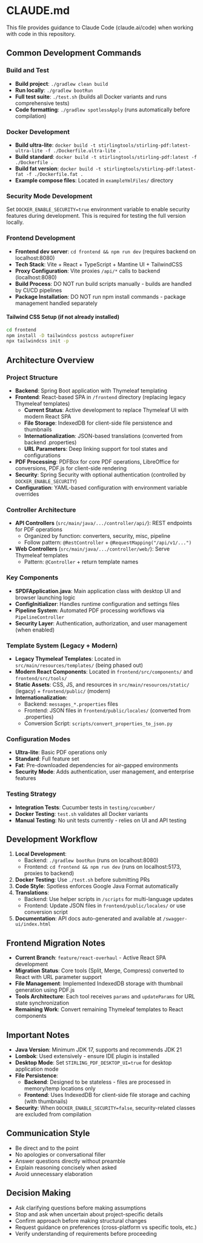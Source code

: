 # CLAUDE.md

This file provides guidance to Claude Code (claude.ai/code) when working with code in this repository.

## Common Development Commands

### Build and Test
- **Build project**: `./gradlew clean build`
- **Run locally**: `./gradlew bootRun`
- **Full test suite**: `./test.sh` (builds all Docker variants and runs comprehensive tests)
- **Code formatting**: `./gradlew spotlessApply` (runs automatically before compilation)

### Docker Development
- **Build ultra-lite**: `docker build -t stirlingtools/stirling-pdf:latest-ultra-lite -f ./Dockerfile.ultra-lite .`
- **Build standard**: `docker build -t stirlingtools/stirling-pdf:latest -f ./Dockerfile .`
- **Build fat version**: `docker build -t stirlingtools/stirling-pdf:latest-fat -f ./Dockerfile.fat .`
- **Example compose files**: Located in `exampleYmlFiles/` directory

### Security Mode Development
Set `DOCKER_ENABLE_SECURITY=true` environment variable to enable security features during development. This is required for testing the full version locally.

### Frontend Development
- **Frontend dev server**: `cd frontend && npm run dev` (requires backend on localhost:8080)
- **Tech Stack**: Vite + React + TypeScript + Mantine UI + TailwindCSS
- **Proxy Configuration**: Vite proxies `/api/*` calls to backend (localhost:8080)
- **Build Process**: DO NOT run build scripts manually - builds are handled by CI/CD pipelines
- **Package Installation**: DO NOT run npm install commands - package management handled separately

#### Tailwind CSS Setup (if not already installed)
```bash
cd frontend
npm install -D tailwindcss postcss autoprefixer
npx tailwindcss init -p
```

## Architecture Overview

### Project Structure
- **Backend**: Spring Boot application with Thymeleaf templating
- **Frontend**: React-based SPA in `/frontend` directory (replacing legacy Thymeleaf templates)
  - **Current Status**: Active development to replace Thymeleaf UI with modern React SPA
  - **File Storage**: IndexedDB for client-side file persistence and thumbnails
  - **Internationalization**: JSON-based translations (converted from backend .properties)
  - **URL Parameters**: Deep linking support for tool states and configurations
- **PDF Processing**: PDFBox for core PDF operations, LibreOffice for conversions, PDF.js for client-side rendering
- **Security**: Spring Security with optional authentication (controlled by `DOCKER_ENABLE_SECURITY`)
- **Configuration**: YAML-based configuration with environment variable overrides

### Controller Architecture
- **API Controllers** (`src/main/java/.../controller/api/`): REST endpoints for PDF operations
  - Organized by function: converters, security, misc, pipeline
  - Follow pattern: `@RestController` + `@RequestMapping("/api/v1/...")`
- **Web Controllers** (`src/main/java/.../controller/web/`): Serve Thymeleaf templates
  - Pattern: `@Controller` + return template names

### Key Components
- **SPDFApplication.java**: Main application class with desktop UI and browser launching logic
- **ConfigInitializer**: Handles runtime configuration and settings files
- **Pipeline System**: Automated PDF processing workflows via `PipelineController`
- **Security Layer**: Authentication, authorization, and user management (when enabled)

### Template System (Legacy + Modern)
- **Legacy Thymeleaf Templates**: Located in `src/main/resources/templates/` (being phased out)
- **Modern React Components**: Located in `frontend/src/components/` and `frontend/src/tools/`
- **Static Assets**: CSS, JS, and resources in `src/main/resources/static/` (legacy) + `frontend/public/` (modern)
- **Internationalization**:
  - Backend: `messages_*.properties` files
  - Frontend: JSON files in `frontend/public/locales/` (converted from .properties)
  - Conversion Script: `scripts/convert_properties_to_json.py`

### Configuration Modes
- **Ultra-lite**: Basic PDF operations only
- **Standard**: Full feature set
- **Fat**: Pre-downloaded dependencies for air-gapped environments
- **Security Mode**: Adds authentication, user management, and enterprise features

### Testing Strategy
- **Integration Tests**: Cucumber tests in `testing/cucumber/`
- **Docker Testing**: `test.sh` validates all Docker variants
- **Manual Testing**: No unit tests currently - relies on UI and API testing

## Development Workflow

1. **Local Development**:
   - Backend: `./gradlew bootRun` (runs on localhost:8080)
   - Frontend: `cd frontend && npm run dev` (runs on localhost:5173, proxies to backend)
2. **Docker Testing**: Use `./test.sh` before submitting PRs
3. **Code Style**: Spotless enforces Google Java Format automatically
4. **Translations**:
   - Backend: Use helper scripts in `/scripts` for multi-language updates
   - Frontend: Update JSON files in `frontend/public/locales/` or use conversion script
5. **Documentation**: API docs auto-generated and available at `/swagger-ui/index.html`

## Frontend Migration Notes

- **Current Branch**: `feature/react-overhaul` - Active React SPA development
- **Migration Status**: Core tools (Split, Merge, Compress) converted to React with URL parameter support
- **File Management**: Implemented IndexedDB storage with thumbnail generation using PDF.js
- **Tools Architecture**: Each tool receives `params` and `updateParams` for URL state synchronization
- **Remaining Work**: Convert remaining Thymeleaf templates to React components

## Important Notes

- **Java Version**: Minimum JDK 17, supports and recommends JDK 21
- **Lombok**: Used extensively - ensure IDE plugin is installed
- **Desktop Mode**: Set `STIRLING_PDF_DESKTOP_UI=true` for desktop application mode
- **File Persistence**:
  - **Backend**: Designed to be stateless - files are processed in memory/temp locations only
  - **Frontend**: Uses IndexedDB for client-side file storage and caching (with thumbnails)
- **Security**: When `DOCKER_ENABLE_SECURITY=false`, security-related classes are excluded from compilation

## Communication Style
- Be direct and to the point
- No apologies or conversational filler
- Answer questions directly without preamble
- Explain reasoning concisely when asked
- Avoid unnecessary elaboration

## Decision Making
- Ask clarifying questions before making assumptions
- Stop and ask when uncertain about project-specific details
- Confirm approach before making structural changes
- Request guidance on preferences (cross-platform vs specific tools, etc.)
- Verify understanding of requirements before proceeding
